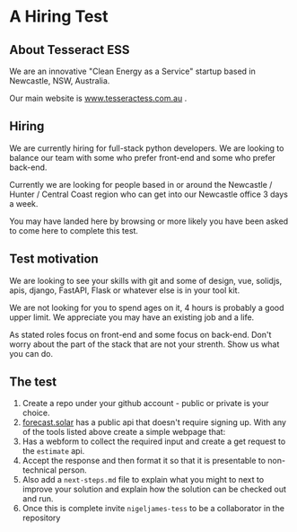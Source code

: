 # A Hiring Test  

## About Tesseract ESS 
We are an innovative "Clean Energy as a Service" startup based in Newcastle, NSW, Australia. 

Our main website is www.tesseractess.com.au . 

## Hiring

We are currently hiring for full-stack python developers. We are looking to balance our team with some 
who prefer front-end and some who prefer back-end. 

Currently we are looking for people based in or around the Newcastle / Hunter / Central Coast region 
who can get into our Newcastle office 3 days a week. 

You may have landed here by browsing or more likely you have been asked to come here to complete this test.

## Test motivation
We are looking to see your skills with git and some of design, vue, solidjs, apis, django, FastAPI, Flask or whatever else is in your tool kit. 

We are not looking for you to spend ages on it, 4 hours is probably a good upper limit. We appreciate you may have an existing job and a life. 

As stated roles focus on front-end and some focus on back-end. Don't worry about the part of the stack that are not your strenth. Show us what you can do. 

## The test

1. Create a repo under your github account - public or private is your choice.
2. [forecast.solar](https://doc.forecast.solar/start) has a public api that doesn't require signing up. 
With any of the tools listed above create a simple webpage that:
3. Has a webform to collect the required input and create a get request to the `estimate` api.
4. Accept the response and then format it so that it is presentable to non-technical person.
5. Also add a `next-steps.md` file to explain what you might to next to improve your solution and explain how the solution can be checked out and run. 
5. Once this is complete invite `nigeljames-tess` to be a collaborator in the repository
